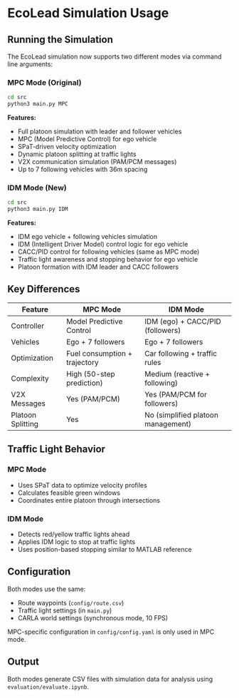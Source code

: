 # EcoLead Simulation Usage

## Running the Simulation

The EcoLead simulation now supports two different modes via command line arguments:

### MPC Mode (Original)

```bash
cd src
python3 main.py MPC
```

**Features:**

- Full platoon simulation with leader and follower vehicles
- MPC (Model Predictive Control) for ego vehicle
- SPaT-driven velocity optimization
- Dynamic platoon splitting at traffic lights
- V2X communication simulation (PAM/PCM messages)
- Up to 7 following vehicles with 36m spacing

### IDM Mode (New)

```bash
cd src
python3 main.py IDM
```

**Features:**

- IDM ego vehicle + following vehicles simulation
- IDM (Intelligent Driver Model) control logic for ego vehicle
- CACC/PID control for following vehicles (same as MPC mode)
- Traffic light awareness and stopping behavior for ego vehicle
- Platoon formation with IDM leader and CACC followers

## Key Differences

| Feature           | MPC Mode                      | IDM Mode                           |
| ----------------- | ----------------------------- | ---------------------------------- |
| Controller        | Model Predictive Control      | IDM (ego) + CACC/PID (followers)   |
| Vehicles          | Ego + 7 followers             | Ego + 7 followers                  |
| Optimization      | Fuel consumption + trajectory | Car following + traffic rules      |
| Complexity        | High (50-step prediction)     | Medium (reactive + following)      |
| V2X Messages      | Yes (PAM/PCM)                 | Yes (PAM/PCM for followers)        |
| Platoon Splitting | Yes                           | No (simplified platoon management) |

## Traffic Light Behavior

### MPC Mode

- Uses SPaT data to optimize velocity profiles
- Calculates feasible green windows
- Coordinates entire platoon through intersections

### IDM Mode

- Detects red/yellow traffic lights ahead
- Applies IDM logic to stop at traffic lights
- Uses position-based stopping similar to MATLAB reference

## Configuration

Both modes use the same:

- Route waypoints (`config/route.csv`)
- Traffic light settings (in `main.py`)
- CARLA world settings (synchronous mode, 10 FPS)

MPC-specific configuration in `config/config.yaml` is only used in MPC mode.

## Output

Both modes generate CSV files with simulation data for analysis using `evaluation/evaluate.ipynb`.
